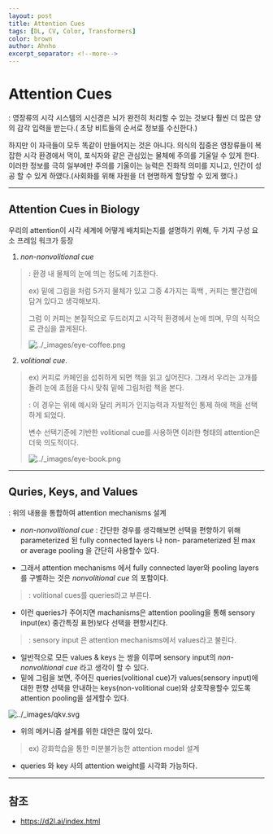 ```yaml
---
layout: post
title: Attention Cues
tags: [DL, CV, Color, Transformers]
color: brown
author: Ahnho
excerpt_separator: <!--more-->
---
```


# Attention Cues



: 영장류의 시각 시스템의 시신경은 뇌가 완전히 처리할 수 있는 것보다 훨씬 더 많은 양의 감각 입력을 받는다.( 초당 비트들의 순서로 정보를 수신한다.) 

<!--more-->
하지만 이 자극들이 모두 똑같이 만들어지는 것은 아니다. 의식의 집중은 영장류들이 복잡한 시각 환경에서 먹이, 포식자와 같은 관심있는 물체에 주의를 기울일 수 있게 한다. 이러한 정보를 극히 일부에만 주의를 기울이는 능력은 진화적 의미를 지니고, 인간이 성공 할 수 있게 하였다.(사회화를 위해 자원을 더 현명하게 할당할 수 있게 했다.)

---

##  Attention Cues in Biology

우리의 attention이 시각 세계에 어떻게 배치되는지를 설명하기 위해, 두 가지 구성 요소 프레임 워크가 등장 

1.  *non-nonvolitional cue* 

> : 환경 내 물체의 눈에 띄는 정도에 기초한다.
>
> ex) 밑에 그림을 처럼 5가지 물체가 있고 그중 4가지는 흑백 , 커피는 빨간컵에 담겨 있다고 생각해보자.
>
>  그럼 이 커피는 본질적으로 두드러지고 시각적 환경에서 눈에 띄며, 무의 식적으로 관심을 끌게된다.
>
> ![../_images/eye-coffee.png](https://d2l.ai/_images/eye-coffee.png)

2. *volitional cue*.

>ex) 커피로 카페인을 섭취하게 되면 책을 읽고 싶어진다. 그래서 우리는 고개를 돌려 눈에 초점을 다시 맞춰 밑에 그림처럼 책을 본다. 
>
> :  이 경우는 위에 예시와 달리 커피가 인지능력과 자발적인 통제 하에 책을 선택 하게 되었다.
>
>변수 선택기준에 기반한 volitional cue를 사용하면 이러한 형태의 attention은 더욱 의도적이다.
>
>![../_images/eye-book.png](https://d2l.ai/_images/eye-book.png)

---

## Quries, Keys, and Values

: 위의 내용을 통합하여 attention mechanisms 설계 

- *non-nonvolitional cue* : 간단한 경우를 생각해보면 선택을 편향하기 위해   parameterized 된 fully connected layers 나 non- parameterized 된 max or average pooling 을 간단히 사용할수 있다. 

- 그래서 attention mechanisms 에서 fully connected layer와 pooling layers를 구별하는 것은 *nonvolitional cue* 의 포함이다. 

>  :  volitional cues를 queries라고 부른다.

-  이런  queries가 주어지면 machanisms은 attention pooling을 통해 sensory input(ex) 중간특징 표현)보다 선택을 편향시킨다. 

> : sensory  input 은  attention mechanisms에서 values라고 불린다.

- 일반적으로 모든 values & keys 는 쌍을 이루며 sensory input의 *non-nonvolitional cue* 라고 생각이 할 수 있다.
- 밑에 그림을 보면, 주어진 queries(volitional cue)가 values(sensory input)에 대한 편향 선택을 안내하는 keys(non-volitional cue)와 상호작용할수 있도록 attention pooling을 설게할수 있다.



![../_images/qkv.svg](https://d2l.ai/_images/qkv.svg)

- 위의 메커니즘 설계를 위한 대안은 많이 있다.

> ex) 강화학습을 통한 미분불가능한 attention model 설계 

- queries 와 key 사의 attention weight를 시각화 가능하다.



---

## 참조

- https://d2l.ai/index.html
